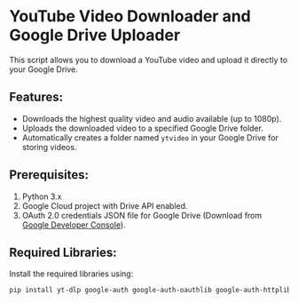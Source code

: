 # YouTube Video Downloader and Google Drive Uploader

This script allows you to download a YouTube video and upload it directly to your Google Drive.

## Features:
- Downloads the highest quality video and audio available (up to 1080p).
- Uploads the downloaded video to a specified Google Drive folder.
- Automatically creates a folder named `ytvideo` in your Google Drive for storing videos.

## Prerequisites:
1. Python 3.x
2. Google Cloud project with Drive API enabled.
3. OAuth 2.0 credentials JSON file for Google Drive (Download from [Google Developer Console](https://console.cloud.google.com/)).

## Required Libraries:
Install the required libraries using:
```bash
pip install yt-dlp google-auth google-auth-oauthlib google-auth-httplib2 google-api-python-client requests
